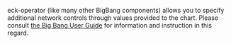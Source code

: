 
eck-operator (like many other BigBang components) allows you to specify additional network controls through values provided to the chart. Please consult [the Big Bang User Guide](https://docs-bigbang.dso.mil/latest/docs/guides/using-bigbang/network-policies/) for information and instruction in this regard.
